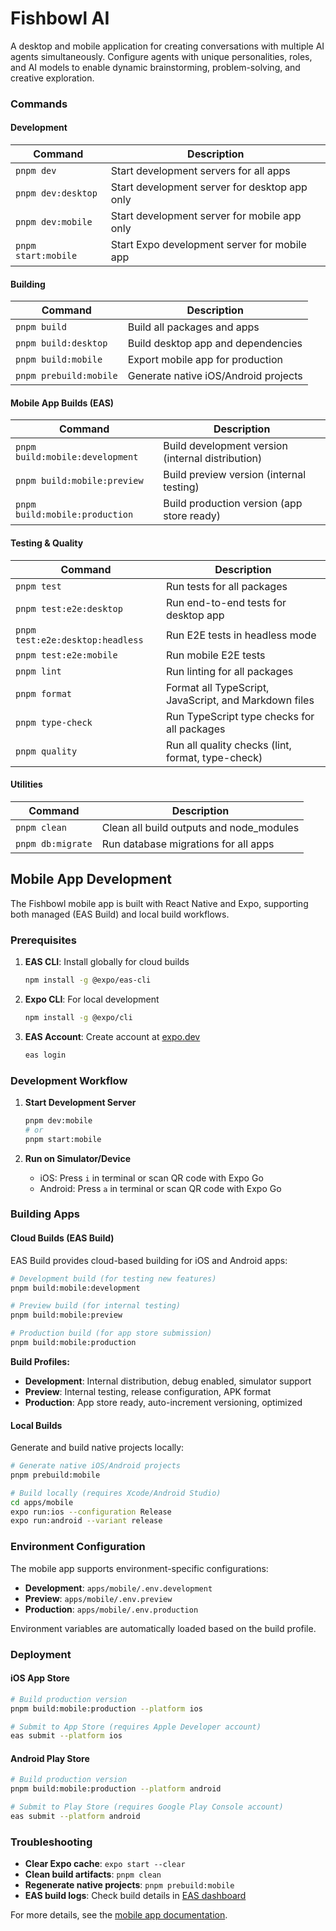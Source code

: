 # Fishbowl AI

A desktop and mobile application for creating conversations with multiple AI agents simultaneously. Configure agents with unique personalities, roles, and AI models to enable dynamic brainstorming, problem-solving, and creative exploration.

<!-- Another test edit -->

### Commands

#### Development

| Command             | Description                                   |
| ------------------- | --------------------------------------------- |
| `pnpm dev`          | Start development servers for all apps        |
| `pnpm dev:desktop`  | Start development server for desktop app only |
| `pnpm dev:mobile`   | Start development server for mobile app only  |
| `pnpm start:mobile` | Start Expo development server for mobile app  |

#### Building

| Command                | Description                          |
| ---------------------- | ------------------------------------ |
| `pnpm build`           | Build all packages and apps          |
| `pnpm build:desktop`   | Build desktop app and dependencies   |
| `pnpm build:mobile`    | Export mobile app for production     |
| `pnpm prebuild:mobile` | Generate native iOS/Android projects |

#### Mobile App Builds (EAS)

| Command                         | Description                                       |
| ------------------------------- | ------------------------------------------------- |
| `pnpm build:mobile:development` | Build development version (internal distribution) |
| `pnpm build:mobile:preview`     | Build preview version (internal testing)          |
| `pnpm build:mobile:production`  | Build production version (app store ready)        |

#### Testing & Quality

| Command                          | Description                                           |
| -------------------------------- | ----------------------------------------------------- |
| `pnpm test`                      | Run tests for all packages                            |
| `pnpm test:e2e:desktop`          | Run end-to-end tests for desktop app                  |
| `pnpm test:e2e:desktop:headless` | Run E2E tests in headless mode                        |
| `pnpm test:e2e:mobile`           | Run mobile E2E tests                                  |
| `pnpm lint`                      | Run linting for all packages                          |
| `pnpm format`                    | Format all TypeScript, JavaScript, and Markdown files |
| `pnpm type-check`                | Run TypeScript type checks for all packages           |
| `pnpm quality`                   | Run all quality checks (lint, format, type-check)     |

#### Utilities

| Command           | Description                              |
| ----------------- | ---------------------------------------- |
| `pnpm clean`      | Clean all build outputs and node_modules |
| `pnpm db:migrate` | Run database migrations for all apps     |

## Mobile App Development

The Fishbowl mobile app is built with React Native and Expo, supporting both managed (EAS Build) and local build workflows.

### Prerequisites

1. **EAS CLI**: Install globally for cloud builds

   ```bash
   npm install -g @expo/eas-cli
   ```

2. **Expo CLI**: For local development

   ```bash
   npm install -g @expo/cli
   ```

3. **EAS Account**: Create account at [expo.dev](https://expo.dev)
   ```bash
   eas login
   ```

### Development Workflow

1. **Start Development Server**

   ```bash
   pnpm dev:mobile
   # or
   pnpm start:mobile
   ```

2. **Run on Simulator/Device**
   - iOS: Press `i` in terminal or scan QR code with Expo Go
   - Android: Press `a` in terminal or scan QR code with Expo Go

### Building Apps

#### Cloud Builds (EAS Build)

EAS Build provides cloud-based building for iOS and Android apps:

```bash
# Development build (for testing new features)
pnpm build:mobile:development

# Preview build (for internal testing)
pnpm build:mobile:preview

# Production build (for app store submission)
pnpm build:mobile:production
```

**Build Profiles:**

- **Development**: Internal distribution, debug enabled, simulator support
- **Preview**: Internal testing, release configuration, APK format
- **Production**: App store ready, auto-increment versioning, optimized

#### Local Builds

Generate and build native projects locally:

```bash
# Generate native iOS/Android projects
pnpm prebuild:mobile

# Build locally (requires Xcode/Android Studio)
cd apps/mobile
expo run:ios --configuration Release
expo run:android --variant release
```

### Environment Configuration

The mobile app supports environment-specific configurations:

- **Development**: `apps/mobile/.env.development`
- **Preview**: `apps/mobile/.env.preview`
- **Production**: `apps/mobile/.env.production`

Environment variables are automatically loaded based on the build profile.

### Deployment

#### iOS App Store

```bash
# Build production version
pnpm build:mobile:production --platform ios

# Submit to App Store (requires Apple Developer account)
eas submit --platform ios
```

#### Android Play Store

```bash
# Build production version
pnpm build:mobile:production --platform android

# Submit to Play Store (requires Google Play Console account)
eas submit --platform android
```

### Troubleshooting

- **Clear Expo cache**: `expo start --clear`
- **Clean build artifacts**: `pnpm clean`
- **Regenerate native projects**: `pnpm prebuild:mobile`
- **EAS build logs**: Check build details in [EAS dashboard](https://expo.dev)

For more details, see the [mobile app documentation](./apps/mobile/README.md).

